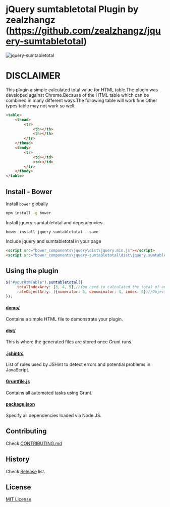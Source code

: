 # jQuery sumtabletotal Plugin by zealzhangz (https://github.com/zealzhangz/jquery-sumtabletotal)

![jquery-sumtabletotal](https://github.com/zealzhangz/jquery-sumtabletotal/blob/master/readme-gif.gif)

# DISCLAIMER
This plugin a simple calculated total value for HTML table.The plugin was developed against Chrome.Because of the HTML table which can be combined in many different ways.The following table will work fine.Other types table may not work so well.
```html
<table>
    <thead>
        <tr>
            <th></th>
            <th></th>
        </tr>
    </thead>
    <tbody>
        <tr>
            <td></td>
            <td></td>
        </tr>
    </tbody>
</table>
```

## Install - Bower

Install `bower` globally
```sh
npm install -g bower
```

Install jquery-sumtabletotal and dependencies
```
bower install jquery-sumtabletotal --save
```

Include jquery and sumtabletotal in your page
```html
<script src="bower_components\jquery\dist\jquery.min.js"></script>
<script src="bower_components\jquery-sumtabletotal\dist\jquery.sumtabletotal.min.js"></script>
```

## Using the plugin
```javascript
$("#yourHtmTable").sumtabletotal({
     totalIndexArry: [3, 4, 5],//You need to calculated the total of an columns array index
     rateObjectArry: [{numerator: 5, denominator: 4, index: 6}]//Object of calculated percentage,'index' represent the place to save percentage.
});
```
#### [demo/](https://github.com/zealzhangz/jquery-sumtabletotal/tree/master/demo)

Contains a simple HTML file to demonstrate your plugin.

#### [dist/](https://github.com/zealzhangz/jquery-sumtabletotal/tree/master/dist)

This is where the generated files are stored once Grunt runs.

#### [.jshintrc](https://github.com/zealzhangz/jquery-sumtabletotal/blob/master/.jshintrc)

List of rules used by JSHint to detect errors and potential problems in JavaScript.

#### [Gruntfile.js](https://github.com/zealzhangz/jquery-sumtabletotal/blob/master/Gruntfile.js)

Contains all automated tasks using Grunt.

#### [package.json](https://github.com/zealzhangz/jquery-sumtabletotal/blob/master/package.json)

Specify all dependencies loaded via Node.JS.

## Contributing

Check [CONTRIBUTING.md](https://github.com/zealzhangz/jquery-sumtabletotal/blob/master/CONTRIBUTING.md)

## History

Check [Release](https://github.com/zealzhangz/jquery-sumtabletotal/releases) list.

## License

[MIT License](http://zealzhangz.mit-license.org/)